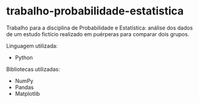 # trabalho-probabilidade-estatistica
Trabalho para a disciplina de Probabilidade e Estatística: análise dos dados de um estudo fictício realizado em puérperas para comparar dois grupos.

Linguagem utilizada:
* Python

Bibliotecas utilizadas:
* NumPy
* Pandas
* Matplotlib 
